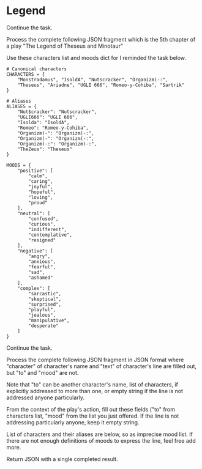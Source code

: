 # Legend

Continue the task. 

Process the complete following JSON fragment which is the 5th chapter of a play "The Legend of Theseus and Minotaur"

Use these characters list and moods dict for I reminded the task below.

```
# Canonical characters
CHARACTERS = {
    "Monstradamus", "IsoldA", "Nutscracker", "Organizm(-:",
    "Theseus", "Ariadne", "UGLI 666", "Romeo-y-Cohiba", "Sartrik"
}

# Aliases
ALIASES = {
    "Nut$cracker": "Nutscracker",
    "UGLI666": "UGLI 666",
    "Isolda": "IsoldA",
    "Romeo": "Romeo-y-Cohiba",
    "Organizm)-": "Organizm(-:",
    "Organizm(-": "Organizm(-:",
    "Organizm)-:": "Organizm(-:",
    "TheZeus": "Theseus"
}

MOODS = {
    "positive": [
        "calm",
        "caring",
        "joyful",
        "hopeful",
        "loving",
        "proud"
    ],
    "neutral": [
        "confused",
        "curious",
        "indifferent",
        "contemplative",
        "resigned"
    ],
    "negative": [
        "angry",
        "anxious",
        "fearful",
        "sad",
        "ashamed"
    ],
    "complex": [
        "sarcastic",
        "skeptical",
        "surprised",
        "playful",
        "jealous",
        "manipulative",
        "desperate"
    ]
}
```
Continue the task. 

Process the complete following JSON fragment in JSON format where "character" of character's name and "text" of character's line are filled out, but "to" and "mood" are not.

Note that "to" can be another character's name, list of characters, if explicitly addressed to more than one, or empty string if the line is not addressed anyone particularly.

From the context of the play's action, fill out these fields ("to" from characters list, "mood" from the list you just offered. 
If the line is not addressing particularly anyone, keep it empty string. 

List of characters and their aliases are below, so as imprecise mood list. If there are not enough definitions of moods to express the line, feel free add more.

Return JSON with a single completed result.

```

```
